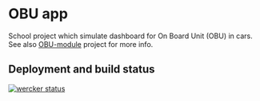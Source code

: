 # OBU app #
School project which simulate dashboard for On Board Unit (OBU) in cars. See also [OBU-module](https://github.com/obu-team/obu) project for more info.

## Deployment and build status ##
[![wercker status](https://app.wercker.com/status/27d77f4baecb25fc2770c22cd21a6757/m "wercker status")](https://app.wercker.com/project/bykey/27d77f4baecb25fc2770c22cd21a6757)